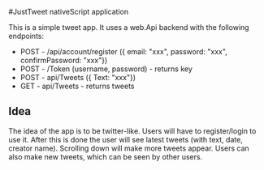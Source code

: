 #JustTweet nativeScript application

This is a simple tweet app. It uses a web.Api backend with the following endpoints: 

- POST - /api/account/register ({ email: "xxx", password: "xxx", confirmPassword: "xxx"})
- POST - /Token (username, password) - returns key
- POST - api/Tweets ({ Text: "xxx"})
- GET - api/Tweets - returns tweets

## Idea

The idea of the app is to be twitter-like. Users will have to register/login to use it. After this is done
the user will see latest tweets (with text, date, creator name). Scrolling down will make more tweets appear. Users can also make new tweets, which can be seen by other users.
